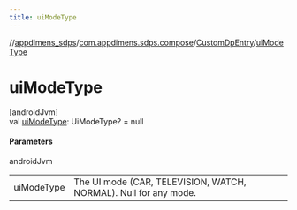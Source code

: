 ```yaml
---
title: uiModeType
---
```

//[appdimens_sdps](../../../index.html)/[com.appdimens.sdps.compose](../index.html)/[CustomDpEntry](index.html)/[uiModeType](ui-mode-type.html)



# uiModeType



[androidJvm]\
val [uiModeType](ui-mode-type.html): UiModeType? = null



#### Parameters


androidJvm

| | |
|---|---|
| uiModeType | The UI mode (CAR, TELEVISION, WATCH, NORMAL). Null for any mode. |



